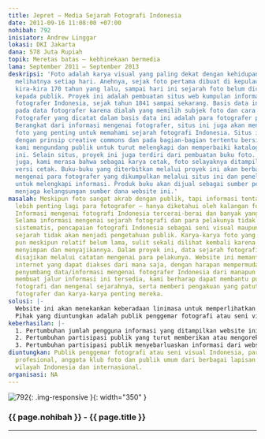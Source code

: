 ```yaml
---
title: Jepret – Media Sejarah Fotografi Indonesia
date: 2011-09-16 11:08:00 +07:00
nohibah: 792
inisiator: Andrew Linggar
lokasi: DKI Jakarta
dana: 578 Juta Rupiah
topik: Meretas batas – kebhinekaan bermedia
lama: September 2011 – September 2013
deskripsi: 'Foto adalah karya visual yang paling dekat dengan kehidupan kita. Kita
  melihatnya setiap hari. Anehnya, sejak foto pertama dibuat di kepulauan Nusantara
  kira-kira 170 tahun yang lalu, sampai hari ini sejarah foto belum dicatat dan disajikan
  kepada publik. Proyek ini adalah pembuatan situs web kumpulan informasi tentang
  fotografer Indonesia, sejak tahun 1841 sampai sekarang. Basis data ini didasarkan
  pada data fotografer karena dialah yang memilih subjek foto dan cara penyampaiannya.
  Fotografer yang dicatat dalam basis data ini adalah para fotografer profesional.
  Berangkat dari informasi mengenai fotografer, situs ini juga akan menampilkan karya-karya
  foto yang penting untuk memahami sejarah fotografi Indonesia. Situs ini dijalankan
  dengan prinsip creative commons dan pada bagian-bagian tertentu bersifat user generated:
  kami mengundang publik untuk turut melengkapi dan memperbaiki katalog fotografer
  ini. Selain situs, proyek ini juga terdiri dari pembuatan buku foto. Karena bagaimanapun
  juga, kami merasa bahwa sebagai karya cetak, foto selayaknya ditampilkan pula dalam
  versi cetak. Buku-buku yang diterbitkan melalui proyek ini akan berbasis informasi
  mengenai para fotografer yang dikumpulkan melalui situs ini dan penelitian tambahan
  untuk melengkapi informasi. Produk buku akan dijual sebagai sumber pendapatan untuk
  menjaga kelangsungan sumber dana website ini.'
masalah: Meskipun foto sangat akrab dengan publik, tapi informasi tentang foto – dan
  lebih penting lagi para fotografer – hanya diketahui oleh kalangan fotografi sendiri.
  Informasi mengenai fotografi Indonesia tercerai-berai dan banyak yang belum dipublikasikan.
  Selama informasi mengenai sejarah fotografi dan para pelakunya tidak tersedia dengan
  sistematis, pencapaian fotografi Indonesia sebagai seni visual maupun sebagai perekam
  sejarah tidak akan menjadi pengetahuan publik. Karya-karya foto yang pernah dibuat
  pun meskipun relatif belum lama, sulit sekali dilihat kembali karena tidak ada yang
  menyimpan dan menyajikannya. Dalam proyek ini, data sejarah fotografi di Indonesia
  disajikan melalui catatan mengenai para pelakunya. Website ini memanfaatkan sifat
  internet yang dapat diakses dari mana saja, dengan harapan mempermudah akses para
  penyumbang data/informasi mengenai fotografer Indonesia dari manapun di dunia. Dengan
  membuat jalur informasi ini tersedia, kami berharap dapat membantu publik memahami
  fotografi dan mengenal sejarahnya, serta memberi pengakuan yang patut bagi para
  fotografer dan karya-karya penting mereka.
solusi: |-
  Website ini akan menekankan keberadaan linimasa untuk memperlihatkan perkembangan dan perjalanan sejarah fotografi sejak pertama kali medium ini digunakan di kepulauan Nusantara. Mengingat data mengenai fotografer Indonesia tersebar di mana-mana dan belum pernah disajikan dengan sistematis, kami juga akan sangat mengandalkan kontribusi para pengguna (terutama peneliti atau para fotografer) untuk meningkatkan kredibilitas dan akurasi data. Pada awalnya, sebagai pusat data, website ini akan berisi data dasar fotografer disertai dengan beberapa contoh karya yang signifikan. Dalam perkembangannya, kami akan menambah isi website dengan materi lain seperti wawancara audio-visual serta artikel dan esai tentang fotografi Indonesia, baik yang kami kerjakan sendiri maupun kontribusi dari pengguna. Data yang terkumpul di website ini juga akan berguna sebagai bagian dari materi riset untuk pembuatan buku tentang fotografer Indonesia.
  Pihak yang diuntungkan adalah publik penggemar fotografi atau seni visual Indonesia, para fotografer profesional, anggota klub foto dan publik umum dari berbagai lapisan usia di berbagai wilayah Indonesia dan internasional.
keberhasilan: |-
  1. Pertumbuhan jumlah pengguna informasi yang ditampilkan website ini,
  2. Pertumbuhan partisipasi publik yang turut memberikan atau mengoreksi informasi mengenai fotografer Indonesia yang mereka ketahui atau kenal,
  3. Pertumbuhan partisipasi publik menyebarluaskan informasi dari website ini melalui jaringan sosial.
diuntungkan: Publik penggemar fotografi atau seni visual Indonesia, para fotografer
  profesional, anggota klub foto dan publik umum dari berbagai lapisan usia di berbagai
  wilayah Indonesia dan internasional.
organisasi: NA
---
```


![792](/static/img/hibahcmb/792.png){: .img-responsive }{: width="350" }

### {{ page.nohibah }} - {{ page.title }}

---
